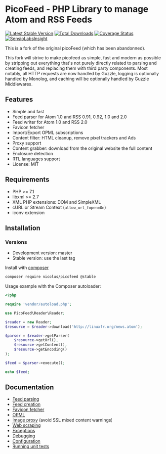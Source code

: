 PicoFeed - PHP Library to manage Atom and RSS Feeds
========
[![Latest Stable Version](https://poser.pugx.org/nicolus/picofeed/v/stable)](https://packagist.org/packages/nicolus/picofeed)
[![Total Downloads](https://poser.pugx.org/nicolus/picofeed/downloads)](https://packagist.org/packages/nicolus/picofeed)
[![Coverage Status](https://coveralls.io/repos/github/nicolus/picoFeed/badge.svg)](https://coveralls.io/github/nicolus/picoFeed) [![SensioLabsInsight](https://insight.sensiolabs.com/projects/d76c5af7-a39c-46e9-9657-8a23046f17e7/mini.png)](https://insight.sensiolabs.com/projects/d76c5af7-a39c-46e9-9657-8a23046f17e7)

This is a fork of the original picoFeed (which has been abandonned).

This fork will strive to make picofeed as simple, fast and modern as possible by stripping out everything that's not purely directly related to parsing and creating feeds, and replacing them with third party components. Most notably, all HTTP requests are now handled by Guzzle, logging is optionally handled by Monolog, and caching will be optionally handled by Guzzle Middlewares.


Features
--------

- Simple and fast
- Feed parser for Atom 1.0 and RSS 0.91, 0.92, 1.0 and 2.0
- Feed writer for Atom 1.0 and RSS 2.0
- Favicon fetcher
- Import/Export OPML subscriptions
- Content filter: HTML cleanup, remove pixel trackers and Ads
- Proxy support
- Content grabber: download from the original website the full content
- Enclosure detection
- RTL languages support
- License: MIT

Requirements
------------

- PHP >= 7.1
- libxml >= 2.7
- XML PHP extensions: DOM and SimpleXML
- cURL or Stream Context (`allow_url_fopen=On`)
- iconv extension


Installation
--------

### Versions

- Development version: master
- Stable version: use the last tag

Install with [composer](https://getcomposer.org/doc/00-intro.md)

```bash
composer require nicolus/picofeed @stable
```

Usage example with the Composer autoloader:

```php
<?php

require 'vendor/autoload.php';

use PicoFeed\Reader\Reader;

$reader = new Reader;
$resource = $reader->download('http://linuxfr.org/news.atom');

$parser = $reader->getParser(
    $resource->getUrl(),
    $resource->getContent(),
    $resource->getEncoding()
);

$feed = $parser->execute();

echo $feed;
```

Documentation
-------------
- [Feed parsing](docs/feed-parsing.markdown)
- [Feed creation](docs/feed-creation.markdown)
- [Favicon fetcher](docs/favicon.markdown)
- [OPML](docs/opml.markdown)
- [Image proxy](docs/image-proxy.markdown) (avoid SSL mixed content warnings)
- [Web scraping](docs/grabber.markdown)
- [Exceptions](docs/exceptions.markdown)
- [Debugging](docs/debugging.markdown)
- [Configuration](docs/config.markdown)
- [Running unit tests](docs/tests.markdown)
